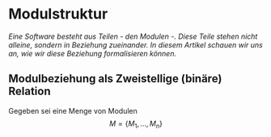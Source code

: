 # Modulstruktur

*Eine Software besteht aus Teilen - den Modulen -. Diese Teile stehen nicht alleine, 
sondern in Beziehung zueinander. In diesem Artikel schauen wir uns an, wie wir 
diese Beziehung formalisieren können.*

## Modulbeziehung als Zweistellige (binäre) Relation 

Gegeben sei eine Menge von Modulen $$M = \{ M_1, \ldots, M_n \}$$

<!-- 
                <div style="text-align: left">
                <p>Module: \[ S = \{M_1, \ldots, M_n\} \] 
                </p>
                <p>
                Eine <mark class="highlight"> binäre Relation r</mark> ist        
                eine Teilmenge \[ r \subset S \times S. \]
                </p>    
                <p>Wir schreiben
                    <p>
                        \[ M_i\, r\, M_j \text{ falls } (M_i, M_j) \in r \]
                </div>
            </section>

            <section>
                <h1> Transitive H&uuml;lle</h1>
                
                <div style="text-align: left">
                Die <mark class="highlight">Transitive Hülle</mark> ist wie folgt definiert: 
                \[ \begin{align} &M_i\, r^+\, M_j \text{ genau dann, wenn } \\ &M_i\, r \, M_j \\ &\text{ oder } \\ &\exists M_k \in S \;
                \text{so dass} \; M_i r M_k \text{ und } M_k r^+ M_j \end{align} \]
            </div>
            </section>

## Hierarchien und Ebenen

Wie wir später sehen werden, gibt es gewisse Anordnungen von Modulen, die spezielle geeignet sind
für Software Engineering. Insbesondere möchten wir häufig, das Module in Hierarchien angeordnet sind. Hierarchien sind anordnungen, wo wir jedem Modul eine Ebene zuweisen können. Wir definieren nun  die Begriffe Hierarchie und Ebene formal. 

            <section>
                <h1> Hierarchien </h1>
                Eine binäre Relation $r$ ist eine
                <mark class="highlight">Hierarchie</mark> genau dann, wenn 
                \[ \nexists (M_i, M_j)  \text{ so dass }  M_i \, r^+ \, M_j
                \text{ und } M_j \, r^+ \, M_i \]
            </section>

            <section>
                <h1> Quiz </h1>
                <ul><li>
                    Was ist die transitive H&uuml;lle von M2?</li>
                    <li>Welche Graph beschreibt eine Hierarchie?</li>
                </ul>
                <div style="width:50%;float:left">
                    <img src="../../slides/images/module-dag.png" class="plain"/>
                </div>
                <div style="width:50%;float:right">
                    <img src="../../slides/images/module-hierarchy.png" class="plain"/>
                </div>

            </section>


            <section>
                <h1>Abstraktionsebenen </h1>
                <div style="padding-bottom:5mm">
                    <ul>
                        <li> Hierarchien organisieren Module als "Abstraktionsebenen"</li>
                        <li> Jede Ebene definiert "Abstrakte Maschine" </li>
                    </ul>
                </div>
                <div class="fragment framebox" style="text-align:left">
                    <h2>Formale Definition</h2>
                    <ul>
                        <li>
                            $M_i$ ist auf Ebene 0, falls \[ \nexists M_j, \text{ so dass } M_i r M_j \]
                        </li>
                        <li>
                            Sei $k$ die h&ouml;chste Ebene aller Module $M_j$, so dass $M_i r M_j$. Dann ist $M_i$ auf Ebene $k+1$
                    </ul>
                </div>
            </section>


            <section>
                <h1> Quiz </h1>
                <ul>
                    <li>Auf welcher Ebene ist Knoten $M_3$?</li>
                </ul>
                <div style="width:50%;float:none;margin-left:auto;margin-right:auto">
                    <img src="../../slides/images/module-hierarchy.png" class="plain"/>
                </div>

            </section>

 -->
